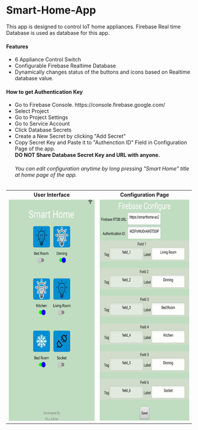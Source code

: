 # Smart-Home-App
This app is designed to control IoT home appliances. Firebase Real time Database is used as database for this app.
<h4> Features </h4>
<ul>
  <li> 6 Appliance Control Switch</li>
  <li> Configurable Firebase Realtime Database</li>
  <li> Dynamically changes status of the buttons and icons based on Realtime database value. </li>
</ul>
<h4> How to get Authentication Key</h4>
<ul>
  <li> Go to Firebase Console. https://console.firebase.google.com/  </li>
  <li> Select Project </li>
  <li> Go to Project Settings </li>
  <li> Go to Service Account </li>
  <li> Click Database Secrets </li>
  <li> Create a New Secret by clicking "Add Secret" </li>
  <li> Copy Secret Key and Paste it to "Authenction ID" Field in Configuration Page of the app. </li>
  <b> DO NOT Share Database Secret Key and URL with anyone. </b> <br> 
  <h6> <i> You can edit configuration anytime by long pressing "Smart Home" title at home page of the app.</i> </h6>
  
</ul>
<table border=0>
  <tr> 
    <th> User Interface </th>
    <th> Configuration Page </th>
  </tr>
  <tr>
    <td> <img src="UI.jpg" width="300" height="600"> </td>
    <td> <img src="configure.jpg" width="300" height="600"> </td>
  </tr>
</table>



